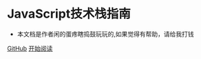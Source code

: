# JavaScript技术栈指南

- 本文档是作者闲的蛋疼瞎捣鼓玩玩的,如果觉得有帮助，请给我打钱


[GitHub](<https://github.com/cuijianing/myBlog.github.io>)
[开始阅读](README.md)
